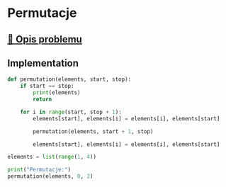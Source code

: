 # Permutacje

## [:link: Opis problemu](../../../../algorithms/backtracking/permutations.md)

## Implementation

```python linenums="1"
def permutation(elements, start, stop):
    if start == stop:
        print(elements)
        return

    for i in range(start, stop + 1):
        elements[start], elements[i] = elements[i], elements[start]

        permutation(elements, start + 1, stop)

        elements[start], elements[i] = elements[i], elements[start]

elements = list(range(1, 4))

print("Permutacje:")
permutation(elements, 0, 2)
```
